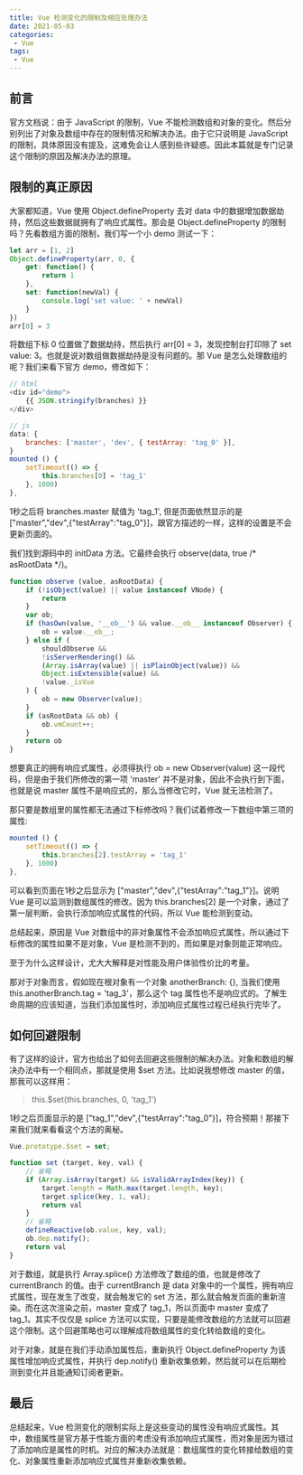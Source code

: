 ```yaml
---
title: Vue 检测变化的限制及相应处理办法
date: 2021-05-03
categories:
 - Vue
tags:
 - Vue
---
```


## 前言

官方文档说：由于 JavaScript 的限制，Vue 不能检测数组和对象的变化。然后分别列出了对象及数组中存在的限制情况和解决办法。由于它只说明是 JavaScript 的限制，具体原因没有提及，这难免会让人感到些许疑惑。因此本篇就是专门记录这个限制的原因及解决办法的原理。

## 限制的真正原因

大家都知道，Vue 使用 Object.defineProperty 去对 data 中的数据增加数据劫持，然后这些数据就拥有了响应式属性。那会是 Object.defineProperty 的限制吗？先看数组方面的限制，我们写一个小 demo 测试一下：

```js
let arr = [1, 2]
Object.defineProperty(arr, 0, {
    get: function() {
        return 1
    },
    set: function(newVal) {
        console.log('set value: ' + newVal)
    }
})
arr[0] = 3
```

将数组下标 0 位置做了数据劫持，然后执行 arr[0] = 3，发现控制台打印除了 set value: 3。也就是说对数组做数据劫持是没有问题的。那 Vue 是怎么处理数组的呢？我们来看下官方 demo，修改如下：

```js
// html
<div id="demo">
	{{ JSON.stringify(branches) }}
</div>

// js
data: {
	branches: ['master', 'dev', { testArray: 'tag_0' }],
}
mounted () {
	setTimeout(() => {
		this.branches[0] = 'tag_1'
	}, 1000)
},
```

1秒之后将 branches.master 赋值为 'tag_1', 但是页面依然显示的是 ["master","dev",{"testArray":"tag_0"}]，跟官方描述的一样，这样的设置是不会更新页面的。

我们找到源码中的 initData 方法。它最终会执行 observe(data, true /* asRootData */)。

```js
function observe (value, asRootData) {
	if (!isObject(value) || value instanceof VNode) {
		return
	}
	var ob;
	if (hasOwn(value, '__ob__') && value.__ob__ instanceof Observer) {
		ob = value.__ob__;
	} else if (
		shouldObserve &&
		!isServerRendering() &&
		(Array.isArray(value) || isPlainObject(value)) &&
		Object.isExtensible(value) &&
		!value._isVue
	) {
		ob = new Observer(value);
	}
	if (asRootData && ob) {
		ob.vmCount++;
	}
	return ob
}
```

想要真正的拥有响应式属性，必须得执行 ob = new Observer(value) 这一段代码，但是由于我们所修改的第一项 'master' 并不是对象，因此不会执行到下面，也就是说 master 属性不是响应式的，那么当修改它时，Vue 就无法检测了。

那只要是数组里的属性都无法通过下标修改吗？我们试着修改一下数组中第三项的属性:

```js
mounted () {
	setTimeout(() => {
		this.branches[2].testArray = 'tag_1'
	}, 1000)
},
```

可以看到页面在1秒之后显示为 ["master","dev",{"testArray":"tag_1"}]。说明 Vue 是可以监测到数组属性的修改。因为 this.branches[2] 是一个对象，通过了第一层判断，会执行添加响应式属性的代码，所以 Vue 能检测到变动。

总结起来，原因是 Vue 对数组中的非对象属性不会添加响应式属性，所以通过下标修改的属性如果不是对象，Vue 是检测不到的，而如果是对象则能正常响应。

至于为什么这样设计，尤大大解释是对性能及用户体验性价比的考量。

那对于对象而言，假如现在根对象有一个对象 anotherBranch: {}, 当我们使用 this.anotherBranch.tag = 'tag_3'，那么这个 tag 属性也不是响应式的。了解生命周期的应该知道，当我们添加属性时，添加响应式属性过程已经执行完毕了。

## 如何回避限制

有了这样的设计，官方也给出了如何去回避这些限制的解决办法。对象和数组的解决办法中有一个相同点，那就是使用 $set 方法。比如说我想修改 master 的值，那我可以这样用：

> this.$set(this.branches, 0, 'tag_1')

1秒之后页面显示的是  ["tag_1","dev",{"testArray":"tag_0"}]，符合预期！那接下来我们就来看看这个方法的奥秘。

```js
Vue.prototype.$set = set;

function set (target, key, val) {
	// 省略
	if (Array.isArray(target) && isValidArrayIndex(key)) {
		target.length = Math.max(target.length, key);
		target.splice(key, 1, val);
		return val
	}
	// 省略
	defineReactive(ob.value, key, val);
	ob.dep.notify();
	return val
}
```

对于数组，就是执行 Array.splice() 方法修改了数组的值，也就是修改了 currentBranch 的值。由于 currentBranch 是 data 对象中的一个属性，拥有响应式属性，现在发生了改变，就会触发它的 set 方法，那么就会触发页面的重新渲染。而在这次渲染之前，master 变成了 tag_1，所以页面中 master 变成了 tag_1。其实不仅仅是 splice 方法可以实现，只要是能修改数组的方法就可以回避这个限制。这个回避策略也可以理解成将数组属性的变化转给数组的变化。

对于对象，就是在我们手动添加属性后，重新执行 Object.defineProperty 为该属性增加响应式属性，并执行 dep.notify() 重新收集依赖，然后就可以在后期检测到变化并且能通知订阅者更新。

## 最后

总结起来，Vue 检测变化的限制实际上是这些变动的属性没有响应式属性。其中，数组属性是官方基于性能方面的考虑没有添加响应式属性，而对象是因为错过了添加响应是属性的时机。对应的解决办法就是：数组属性的变化转接给数组的变化、对象属性重新添加响应式属性并重新收集依赖。
